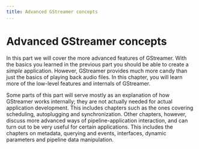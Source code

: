```yaml
---
title: Advanced GStreamer concepts
...
```


# Advanced GStreamer concepts

In this part we will cover the more advanced features of GStreamer. With
the basics you learned in the previous part you should be able to create
a *simple* application. However, GStreamer provides much more candy than
just the basics of playing back audio files. In this chapter, you will
learn more of the low-level features and internals of GStreamer.

Some parts of this part will serve mostly as an explanation of how
GStreamer works internally; they are not actually needed for actual
application development. This includes chapters such as the ones
covering scheduling, autoplugging and synchronization. Other chapters,
however, discuss more advanced ways of pipeline-application interaction,
and can turn out to be very useful for certain applications. This
includes the chapters on metadata, querying and events, interfaces,
dynamic parameters and pipeline data manipulation.
